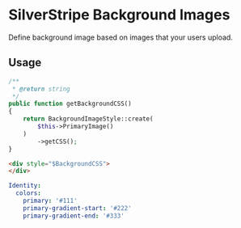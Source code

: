 # SilverStripe Background Images

Define background image based on images that your users upload.


## Usage

```php
/**
 * @return string
 */
public function getBackgroundCSS()
{
    return BackgroundImageStyle::create(
        $this->PrimaryImage()
    )
        ->getCSS();
}
```

```html
<div style="$BackgroundCSS">
</div>
```

```yml
Identity:
  colors:
    primary: '#111'
    primary-gradient-start: '#222'
    primary-gradient-end: '#333'
```
